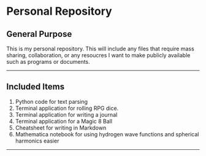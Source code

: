 # Personal Repository

## General Purpose

This is my personal repository. This will include any files that require mass sharing, collaboration, or any resoucres I want to make publicly available such as programs or documents.

---

## Included Items

1. Python code for text parsing
1. Terminal application for rolling RPG dice.
1. Terminal application for writing a journal
1. Terminal application for a Magic 8 Ball
1. Cheatsheet for writing in Markdown
1. Mathematica notebook for using hydrogen wave functions and spherical harmonics easier

---
